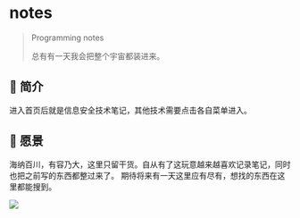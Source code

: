 # notes

> Programming notes
>
> 总有有一天我会把整个宇宙都装进来。

## 📣 简介

进入首页后就是信息安全技术笔记，其他技术需要点击各自菜单进入。

## 🔖 愿景

海纳百川，有容乃大，这里只留干货。自从有了这玩意越来越喜欢记录笔记，同时也把之前写的东西都整过来了。
期待将来有一天这里应有尽有，想找的东西在这里都能搜到。

![](https://xnstatic-1253397658.file.myqcloud.com/20201118_planet.jpg)

